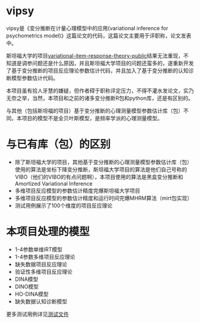 # vipsy
vipsy是《变分推断在计量心理模型中的应用(variational inference for psychometrics model)》这篇论文的代码，这篇论文主要用于评职称，论文发表中。

斯坦福大学的项目[variational-item-response-theory-public](https://github.com/mhw32/variational-item-response-theory-public)结果无法重现，不知道是调参问题还是什么原因，并且斯坦福大学项目的问题还蛮多的，遂重新开发了基于变分推断的项目反应理论参数估计代码，并且加入了基于变分推断的认知诊断模型参数估计代码。

本项目虽有拾人牙慧的嫌疑，但作者碍于职称评定压力，不得不灌水发论文，实乃无奈之举，当然，本项目和之前的诸多变分推断R包和python库，还是有区别的。

与其他（包括斯坦福的项目）基于变分推断的心理测量模型参数估计库（包）不同，本项目的模型不是全贝叶斯模型，是频率学派的心理测量模型。

# 与已有库（包）的区别
- 除了斯坦福大学的项目，其他基于变分推断的心理测量模型参数估计库（包）使用的算法是坐标下降变分推断，斯坦福大学项目的算法是他们自己号称的VIBO（他们的VIBO的有点问题啊），本项目使用的算法是黑盒变分推断和Amortized Variational Inference
- 多维项目反应模型的参数估计精度完爆斯坦福大学项目
- 多维项目反应模型的参数估计精度和运行时间完爆MHRM算法（mirt包实现）
- 测试用例展示了100个维度的项目反应理论

# 本项目处理的模型
- 1-4参数单维IRT模型
- 1-4参数多维项目反应理论
- 缺失数据项目反应理论
- 验证性多维项目反应理论
- DINA模型
- DINO模型
- HO-DINA模型
- 缺失数据认知诊断模型


更多测试用例详见[测试文件](https://github.com/inuyasha2012/virt/blob/master/test.py)